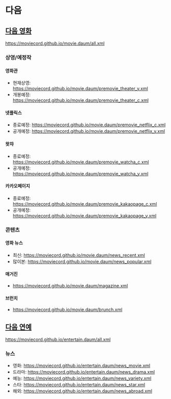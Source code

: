 # 다음

## [다음 영화](https://github.com/MOVIECORD/movie.daum)
https://moviecord.github.io/movie.daum/all.xml

### 상영/예정작

#### 영화관 
- 현재상영: https://moviecord.github.io/movie.daum/premovie_theater_y.xml
- 개봉예정: https://moviecord.github.io/movie.daum/premovie_theater_c.xml

#### 넷플릭스
- 종료예정: https://moviecord.github.io/movie.daum/premovie_netflix_c.xml
- 공개예정: https://moviecord.github.io/movie.daum/premovie_netflix_y.xml

#### 왓챠
- 종료예정: https://moviecord.github.io/movie.daum/premovie_watcha_c.xml
- 공개예정: https://moviecord.github.io/movie.daum/premovie_watcha_y.xml

#### 카카오페이지
- 종료예정: https://moviecord.github.io/movie.daum/premovie_kakaopage_c.xml
- 공개예정: https://moviecord.github.io/movie.daum/premovie_kakaopage_y.xml


### 콘텐츠

#### 영화 뉴스
- 최신: https://moviecord.github.io/movie.daum/news_recent.xml
- 많이본: https://moviecord.github.io/movie.daum/news_popular.xml

#### 매거진
- https://moviecord.github.io/movie.daum/magazine.xml

#### 브런치
- https://moviecord.github.io/movie.daum/brunch.xml

## [다음 연예](https://github.com/MOVIECORD/entertain.daum)
https://moviecord.github.io/entertain.daum/all.xml

### 뉴스
- 영화: https://moviecord.github.io/entertain.daum/news_movie.xml
- 드라마: https://moviecord.github.io/entertain.daum/news_drama.xml
- 예능: https://moviecord.github.io/entertain.daum/news_variety.xml
- 스타: https://moviecord.github.io/entertain.daum/news_star.xml
- 해외: https://moviecord.github.io/entertain.daum/news_abroad.xml
